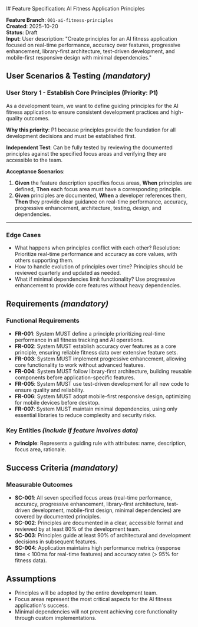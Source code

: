 l# Feature Specification: AI Fitness Application Principles

**Feature Branch**: `001-ai-fitness-principles`  
**Created**: 2025-10-20  
**Status**: Draft  
**Input**: User description: "Create principles for an AI fitness application focused on real-time performance, accuracy over features, progressive enhancement, library-first architecture, test-driven development, and mobile-first responsive design with minimal dependencies."

## User Scenarios & Testing *(mandatory)*

### User Story 1 - Establish Core Principles (Priority: P1)

As a development team, we want to define guiding principles for the AI fitness application to ensure consistent development practices and high-quality outcomes.

**Why this priority**: P1 because principles provide the foundation for all development decisions and must be established first.

**Independent Test**: Can be fully tested by reviewing the documented principles against the specified focus areas and verifying they are accessible to the team.

**Acceptance Scenarios**:

1. **Given** the feature description specifies focus areas, **When** principles are defined, **Then** each focus area must have a corresponding principle.
2. **Given** principles are documented, **When** a developer references them, **Then** they provide clear guidance on real-time performance, accuracy, progressive enhancement, architecture, testing, design, and dependencies.

---

### Edge Cases

- What happens when principles conflict with each other? Resolution: Prioritize real-time performance and accuracy as core values, with others supporting them.
- How to handle evolution of principles over time? Principles should be reviewed quarterly and updated as needed.
- What if minimal dependencies limit functionality? Use progressive enhancement to provide core features without heavy dependencies.

## Requirements *(mandatory)*

### Functional Requirements

- **FR-001**: System MUST define a principle prioritizing real-time performance in all fitness tracking and AI operations.
- **FR-002**: System MUST establish accuracy over features as a core principle, ensuring reliable fitness data over extensive feature sets.
- **FR-003**: System MUST implement progressive enhancement, allowing core functionality to work without advanced features.
- **FR-004**: System MUST follow library-first architecture, building reusable components before application-specific features.
- **FR-005**: System MUST use test-driven development for all new code to ensure quality and reliability.
- **FR-006**: System MUST adopt mobile-first responsive design, optimizing for mobile devices before desktop.
- **FR-007**: System MUST maintain minimal dependencies, using only essential libraries to reduce complexity and security risks.

### Key Entities *(include if feature involves data)*

- **Principle**: Represents a guiding rule with attributes: name, description, focus area, rationale.

## Success Criteria *(mandatory)*

### Measurable Outcomes

- **SC-001**: All seven specified focus areas (real-time performance, accuracy, progressive enhancement, library-first architecture, test-driven development, mobile-first design, minimal dependencies) are covered by documented principles.
- **SC-002**: Principles are documented in a clear, accessible format and reviewed by at least 80% of the development team.
- **SC-003**: Principles guide at least 90% of architectural and development decisions in subsequent features.
- **SC-004**: Application maintains high performance metrics (response time < 100ms for real-time features) and accuracy rates (> 95% for fitness data).

## Assumptions

- Principles will be adopted by the entire development team.
- Focus areas represent the most critical aspects for the AI fitness application's success.
- Minimal dependencies will not prevent achieving core functionality through custom implementations.

